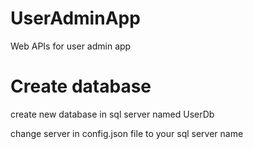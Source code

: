 # UserAdminApp
Web APIs for user admin app



# Create database
create new database in sql server named UserDb

change server in config.json file to your sql server name
